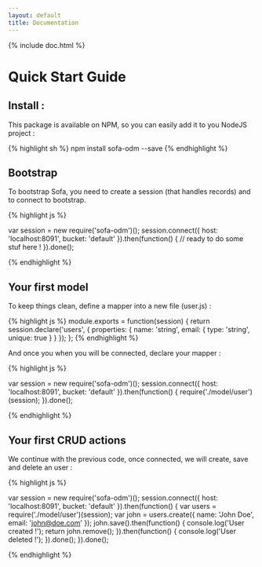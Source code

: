 ```yaml
---
layout: default
title: Documentation
---
```


{% include doc.html %}

# Quick Start Guide

## Install :

This package is available on NPM, so you can easily add it to you NodeJS project :

{% highlight sh %}
npm install sofa-odm --save
{% endhighlight %}

## Bootstrap

To bootstrap Sofa, you need to create a session (that handles records) and to
connect to bootstrap.

{% highlight js %}

  var session = new require('sofa-odm')();
  session.connect({
    host: 'localhost:8091',
    bucket: 'default'
  }).then(function() {
    // ready to do some stuf here !
  }).done();

{% endhighlight %}

## Your first model

To keep things clean, define a mapper into a new file (user.js) :

{% highlight js %}
module.exports = function(session) {
  return session.declare('users', {
    properties: {
      name: 'string',
      email: {
        type: 'string',
        unique: true
      }
    }
  });
};
{% endhighlight %}

And once you when you will be connected, declare your mapper :

{% highlight js %}

  var session = new require('sofa-odm')();
  session.connect({
    host: 'localhost:8091',
    bucket: 'default'
  }).then(function() {
    require('./model/user')(session);
  }).done();

{% endhighlight %}

## Your first CRUD actions

We continue with the previous code, once connected, we will create, save 
and delete an user :

{% highlight js %}

  var session = new require('sofa-odm')();
  session.connect({
    host: 'localhost:8091',
    bucket: 'default'
  }).then(function() {
    var users = require('./model/user')(session);
    var john = users.create({
      name: 'John Doe',
      email: 'john@doe.com'
    });
    john.save().then(function() {
      console.log('User created !');
      return john.remove();
    }).then(function() {
      console.log('User deleted !');
    }).done();
  }).done();

{% endhighlight %}